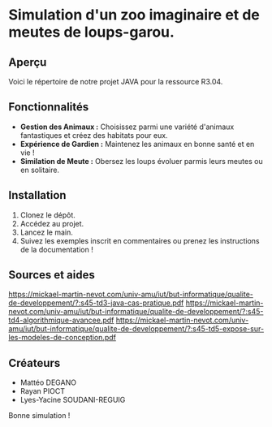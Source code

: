 # Simulation d'un zoo imaginaire et de meutes de loups-garou.

## Aperçu

Voici le répertoire de notre projet JAVA pour la ressource R3.04.

## Fonctionnalités

- **Gestion des Animaux :** Choisissez parmi une variété d'animaux fantastiques et créez des habitats pour eux.
- **Expérience de Gardien :** Maintenez les animaux en bonne santé et en vie !
- **Similation de Meute :** Obersez les loups évoluer parmis leurs meutes ou en solitaire.

## Installation

1. Clonez le dépôt.
2. Accédez au projet.
3. Lancez le main.
4. Suivez les exemples inscrit en commentaires ou prenez les instructions de la documentation !

## Sources et aides

https://mickael-martin-nevot.com/univ-amu/iut/but-informatique/qualite-de-developpement/?:s45-td3-java-cas-pratique.pdf
https://mickael-martin-nevot.com/univ-amu/iut/but-informatique/qualite-de-developpement/?:s45-td4-algorithmique-avancee.pdf
https://mickael-martin-nevot.com/univ-amu/iut/but-informatique/qualite-de-developpement/?:s45-td5-expose-sur-les-modeles-de-conception.pdf

## Créateurs

- Mattéo DEGANO
- Rayan PIOCT
- Lyes-Yacine SOUDANI-REGUIG

Bonne simulation !
